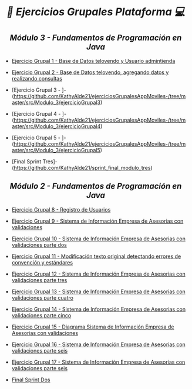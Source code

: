 **_<h1 align="center">:vulcan_salute: Ejercicios Grupales Plataforma :computer:</h1>_**

**_<h2 align="center">Módulo 3 - Fundamentos de Programación en Java</h2>_**

- [Ejercicio Grupal 1 - Base de Datos telovendo y Usuario admintienda](https://github.com/KathyAlde21/ejerciciosGrupalesAppMoviles-/tree/master/src/Modulo_3/ejercicioGrupal1)
- [Ejercicio Grupal 2 - Base de Datos telovendo, agregando datos y realizando consultas](https://github.com/KathyAlde21/ejerciciosGrupalesAppMoviles-/tree/master/src/Modulo_3/ejercicioGrupal2)
- [Ejercicio Grupal 3 - ]-(https://github.com/KathyAlde21/ejerciciosGrupalesAppMoviles-/tree/master/src/Modulo_3/ejercicioGrupal3)
- [Ejercicio Grupal 4 - ]-(https://github.com/KathyAlde21/ejerciciosGrupalesAppMoviles-/tree/master/src/Modulo_3/ejercicioGrupal4)
- [Ejercicio Grupal 5 - ]-(https://github.com/KathyAlde21/ejerciciosGrupalesAppMoviles-/tree/master/src/Modulo_3/ejercicioGrupal5)

- [Final Sprint Tres]-(https://github.com/KathyAlde21/sprint_final_modulo_tres)

**_<h2 align="center">Módulo 2 - Fundamentos de Programación en Java</h2>_**

- [Ejercicio Grupal 8 - Registro de Usuarios](https://github.com/KathyAlde21/ejerciciosGrupalesAppMoviles-/tree/master/src/Modulo_2/ejercicioGrupal8)
- [Ejercicio Grupal 9 - Sistema de Información Empresa de Asesorias con validaciones](https://github.com/KathyAlde21/ejerciciosGrupalesAppMoviles-/tree/master/src/Modulo_2/ejercicioGrupal9)
- [Ejercicio Grupal 10 - Sistema de Información Empresa de Asesorias con validaciones parte dos](https://github.com/KathyAlde21/ejerciciosGrupalesAppMoviles-/tree/master/src/Modulo_2/ejercicioGrupal10)
- [Ejercicio Grupal 11 - Modificación texto original detectando errores de convención y estándares](https://github.com/KathyAlde21/ejerciciosGrupalesAppMoviles-/tree/master/src/Modulo_2/ejercicioGrupal11)
- [Ejercicio Grupal 12 - Sistema de Información Empresa de Asesorias con validaciones parte tres](https://github.com/KathyAlde21/ejerciciosGrupalesAppMoviles-/tree/master/src/Modulo_2/ejercicioGrupal12)
- [Ejercicio Grupal 13 - Sistema de Información Empresa de Asesorias con validaciones parte cuatro](https://github.com/KathyAlde21/ejerciciosGrupalesAppMoviles-/tree/master/src/Modulo_2/ejercicioGrupal13)
- [Ejercicio Grupal 14 - Sistema de Información Empresa de Asesorias con validaciones parte cinco](https://github.com/KathyAlde21/ejerciciosGrupalesAppMoviles-/tree/master/src/Modulo_2/ejercicioGrupal14)
- [Ejercicio Grupal 15 - Diagrama Sistema de Información Empresa de Asesorias con validaciones](https://github.com/KathyAlde21/ejerciciosGrupalesAppMoviles-/tree/master/src/Modulo_2/ejercicioGrupal15)
- [Ejercicio Grupal 16 - Sistema de Información Empresa de Asesorias con validaciones parte seis](https://github.com/KathyAlde21/ejerciciosGrupalesAppMoviles-/tree/master/src/Modulo_2/ejercicioGrupal16/clases)
- [Ejercicio Grupal 17 - Sistema de Información Empresa de Asesorias con validaciones parte seis](https://github.com/KathyAlde21/ejerciciosGrupalesAppMoviles-/tree/master/src/Modulo_2/ejercicioGrupal17)

- [Final Sprint Dos](https://github.com/KathyAlde21/sprint_final_modulo_dos)
